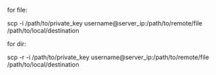 for file:

scp -i /path/to/private_key username@server_ip:/path/to/remote/file /path/to/local/destination


for dir:

scp -r -i /path/to/private_key username@server_ip:/path/to/remote/file /path/to/local/destination

